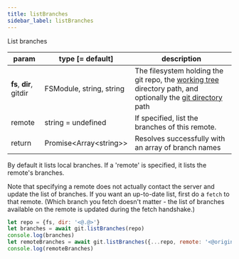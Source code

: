 ```yaml
---
title: listBranches
sidebar_label: listBranches
---
```


List branches

| param                   | type [= default]           | description                                                                                                                                         |
| ----------------------- | -------------------------- | --------------------------------------------------------------------------------------------------------------------------------------------------- |
| **fs**, **dir**, gitdir | FSModule, string, string   | The filesystem holding the git repo, the [working tree](dir-vs-gitdir.md) directory path, and optionally the [git directory](dir-vs-gitdir.md) path |
| remote                  | string   = undefined       | If specified, list the branches of this remote.                                                                                                     |
| return                  | Promise\<Array\<string\>\> | Resolves successfully with an array of branch names                                                                                                 |

By default it lists local branches. If a 'remote' is specified, it lists the remote's branches.

Note that specifying a remote does not actually contact the server and update the list of branches.
If you want an up-to-date list, first do a `fetch` to that remote.
(Which branch you fetch doesn't matter - the list of branches available on the remote is updated during the fetch handshake.)

```js
let repo = {fs, dir: '<@.@>'}
let branches = await git.listBranches(repo)
console.log(branches)
let remoteBranches = await git.listBranches({...repo, remote: '<@origin@>'})
console.log(remoteBranches)
```
